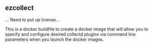 ezcollect
---------------

... Need to put up license...

This is a docker buildfile to create a docker image that will allow you to specify and configure desired collectd plugins via command line parameters when you launch the docker images.

